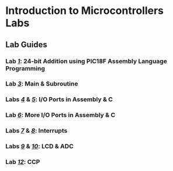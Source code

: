 # Introduction to Microcontrollers Labs

## Lab Guides
### Lab [*1*](https://github.com/fctanglao/IntroductionToMicrocontrollersLabs/blob/main/Lab%20Guides/Lab%201%20Guide.pdf): 24-bit Addition using PIC18F Assembly Language Programming
### Lab [*3*](https://github.com/fctanglao/IntroductionToMicrocontrollersLabs/blob/main/Lab%20Guides/Lab%203%20Guide.pdf): Main & Subroutine
### Labs [*4*](https://github.com/fctanglao/IntroductionToMicrocontrollersLabs/blob/main/Lab%20Guides/Lab%204%20Guide.pdf) & [*5*](https://github.com/fctanglao/IntroductionToMicrocontrollersLabs/blob/main/Lab%20Guides/Lab%205%20Guide.pdf): I/O Ports in Assembly & C
### Lab [*6*](https://github.com/fctanglao/IntroductionToMicrocontrollersLabs/blob/main/Lab%20Guides/Lab%206%20Guide.pdf): More I/O Ports in Assembly & C
### Labs [*7*](https://github.com/fctanglao/IntroductionToMicrocontrollersLabs/blob/main/Lab%20Guides/Lab%207%20Guide.pdf) & [*8*](https://github.com/fctanglao/IntroductionToMicrocontrollersLabs/blob/main/Lab%20Guides/Lab%208%20Guide.pdf): Interrupts
### Labs [*9*](https://github.com/fctanglao/IntroductionToMicrocontrollersLabs/blob/main/Lab%20Guides/Lab%209%20Guide.pdf) & [*10*](https://www.youtube.com/watch?v=1cIbyBzErN8): LCD & ADC
### Lab [*12*](https://www.youtube.com/watch?v=htTvNX9Kj-I): CCP
